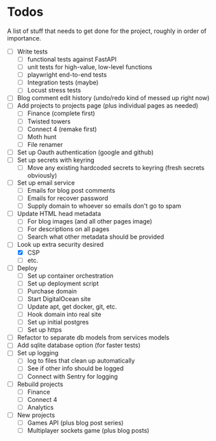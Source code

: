 # Todos

A list of stuff that needs to get done for the project, roughly in order of importance.

- [ ] Write tests
  - [ ] functional tests against FastAPI
  - [ ] unit tests for high-value, low-level functions
  - [ ] playwright end-to-end tests
  - [ ] Integration tests (maybe)
  - [ ] Locust stress tests
- [ ] Blog comment edit history (undo/redo kind of messed up right now)
- [ ] Add projects to projects page (plus individual pages as needed)
  - [ ] Finance (complete first)
  - [ ] Twisted towers
  - [ ] Connect 4 (remake first)
  - [ ] Moth hunt
  - [ ] File renamer
- [ ] Set up Oauth authentication (google and github)
- [ ] Set up secrets with keyring
  - [ ] Move any existing hardcoded secrets to keyring (fresh secrets obviously)
- [ ] Set up email service
  - [ ] Emails for blog post comments
  - [ ] Emails for recover password
  - [ ] Supply domain to whoever so emails don't go to spam
- [ ] Update HTML head metadata
  - [ ] For blog images (and all other pages image)
  - [ ] For descriptions on all pages
  - [ ] Search what other metadata should be provided
- [ ] Look up extra security desired
  - [x] CSP
  - [ ] etc.
- [ ] Deploy
  - [ ] Set up container orchestration
  - [ ] Set up deployment script
  - [ ] Purchase domain
  - [ ] Start DigitalOcean site
  - [ ] Update apt, get docker, git, etc.
  - [ ] Hook domain into real site
  - [ ] Set up initial postgres
  - [ ] Set up https
- [ ] Refactor to separate db models from services models
- [ ] Add sqlite database option (for faster tests)
- [ ] Set up logging
  - [ ] log to files that clean up automatically
  - [ ] See if other info should be logged
  - [ ] Connect with Sentry for logging
- [ ] Rebuild projects
  - [ ] Finance
  - [ ] Connect 4
  - [ ] Analytics
- [ ] New projects
  - [ ] Games API (plus blog post series)
  - [ ] Multiplayer sockets game (plus blog posts)
